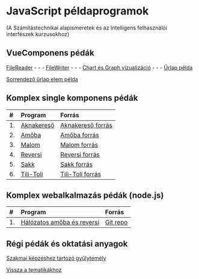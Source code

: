 # JavaScript példaprogramok 

(A Számítástechnikai alapismeretek és az Intelligens felhasználói interfészek kurzusokhoz)

## VueComponens pédák

[FileReader](/examples/webexamples/FileReader.html) -  -  - 
[FileWriter](/examples/webexamples/FileWriter.html) -  -  - 
[Chart és Graph vizualizáció](/examples/webexamples/ChartJS.html) -  -  - 
[Űrlap példa](/examples/webexamples/Urlap.html)

[Sorrendező űrlap elem példa](/examples/webexamples/Orderdrag.html)

## Komplex single komponens pédák 

| #    | Program                                             | Forrás                                                            |
| :--- | :-------------------------------------------------- | :---------------------------------------------------------------- |
| 1.   | [Aknakereső](/examples/webexamples/Aknakereso.html) | [Aknakereső forrás](/examples/webexamples/Aknakereso_forras.html) |
| 2.   | [Amőba](/examples/webexamples/Amoba.html)           | [Amőba forrás](/examples/webexamples/Amoba_forras.html)           |
| 3.   | [Malom](/examples/webexamples/Malom.html)           | [Malom forrás](/examples/webexamples/Malom_forras.html)           |
| 4.   | [Reversi](/examples/webexamples/Reversi.html)       | [Reversi forrás](/examples/webexamples/Reversi_forras.html)       |
| 5.   | [Sakk](/examples/webexamples/Sakk.html)             | [Sakk forrás](/examples/webexamples/Sakk_forras.html)             |
| 6.   | [Tili-Toli](/examples/webexamples/tilitoli.html)    | [Tili-Toli forrás](/examples/webexamples/tilitoli_src.html)|

## Komplex webalkalmazás pédák (node.js)

| #    | Program                                                               | Forrás                                       |
| :--- | :-------------------------------------------------------------------- | :------------------------------------------- |
| 1.   | [Hálózatos amőba és reversi](http://www.inf.u-szeged.hu/u/tnemeth_5/) | [Git repo](https://github.com/tomuwhu/ssech) |

## Régi pédák és oktatási anyagok

[Szakmai képzéshez tartozó gyűlytemély](http://tom.uw.hu/index.php)

[Vissza a tematikákhoz](/subjects/)
